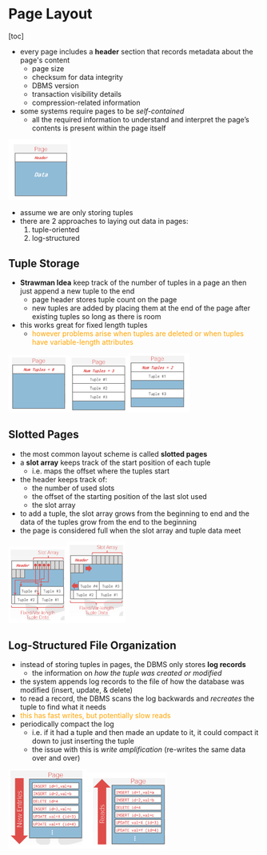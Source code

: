 # Page Layout

[toc]

- every page includes a **header** section that records metadata about the page's content
  - page size
  - checksum for data integrity
  - DBMS version
  - transaction visibility details
  - compression-related information
- some systems require pages to be *self-contained*
  - all the required information to understand and interpret the page’s contents is present within the page itself

<img src="images/image-20230913200653309.png" alt="image-20230913200653309" style="zoom:50%;" />

- assume we are only storing tuples
- there are 2 approaches to laying out data in pages:
  1. tuple-oriented
  2. log-structured

## Tuple Storage

- **Strawman Idea** keep track of the number of tuples in a page an then just append a new tuple to the end
  - page header stores tuple count on the page
  - new tuples are added by placing them at the end of the page after existing tuples so long as there is room
- this works great for fixed length tuples
  - <span style="color:orange">however problems arise when tuples are deleted or when tuples have variable-length attributes</span>

<img src="images/image-20230913201014304.png" alt="image-20230913201014304" style="zoom:50%;" /><img src="images/image-20230913201126440.png" alt="image-20230913201126440" style="zoom:50%;" /><img src="images/image-20230913201137317.png" alt="image-20230913201137317" style="zoom:50%;" />

## Slotted Pages

- the most common layout scheme is called **slotted pages** 
- a **slot array** keeps track of the start position of each tuple
  - i.e. maps the offset where the tuples start
- the header keeps track of:
  - the number of used slots
  - the offset of the starting position of the last slot used
  - the slot array
- to add a tuple, the slot array grows from the beginning to end and the data of the tuples grow from the end to the beginning
- the page is considered full when the slot array and tuple data meet

<img src="images/image-20230913201907653.png" alt="image-20230913201907653" style="zoom:50%;" /><img src="images/image-20230913201918580.png" alt="image-20230913201918580" style="zoom:50%;" />

## Log-Structured File Organization

- instead of storing tuples in pages, the DBMS only stores **log records**
  - the information on *how the tuple was created or modified*
- the system appends log records to the file of how the database was modified (insert, update, & delete)
- to read a record, the DBMS scans the log backwards and *recreates* the tuple to find what it needs
- <span style="color:orange">this has fast writes, but potentially slow reads</span>
- periodically compact the log
  - i.e. if it had a tuple and then made an update to it, it could compact it down to just inserting the tuple
  - the issue with this is *write amplification* (re-writes the same data over and over) 


<img src="images/image-20230913202422989.png" alt="image-20230913202422989" style="zoom: 67%;" /><img src="images/image-20230913202442002.png" alt="image-20230913202442002" style="zoom:67%;" />


